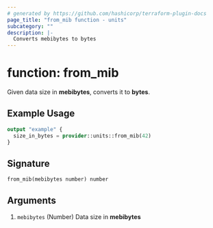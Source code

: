 ```yaml
---
# generated by https://github.com/hashicorp/terraform-plugin-docs
page_title: "from_mib function - units"
subcategory: ""
description: |-
  Converts mebibytes to bytes
---
```


# function: from_mib

Given data size in **mebibytes**, converts it to **bytes**.

## Example Usage

```terraform
output "example" {
  size_in_bytes = provider::units::from_mib(42)
}
```

## Signature

<!-- signature generated by tfplugindocs -->
```text
from_mib(mebibytes number) number
```

## Arguments

<!-- arguments generated by tfplugindocs -->
1. `mebibytes` (Number) Data size in **mebibytes**

